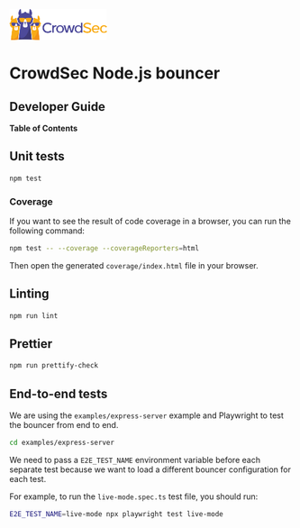 ![CrowdSec Logo](images/logo_crowdsec.png)

# CrowdSec Node.js bouncer

## Developer Guide

**Table of Contents**

<!-- START doctoc generated TOC please keep comment here to allow auto update -->
<!-- DON'T EDIT THIS SECTION, INSTEAD RE-RUN doctoc TO UPDATE -->


<!-- END doctoc generated TOC please keep comment here to allow auto update -->

## Unit tests

```bash
npm test
```

### Coverage

If you want to see the result of code coverage in a browser, you can run the following command:

```bash
npm test -- --coverage --coverageReporters=html 
```

Then open the generated `coverage/index.html` file in your browser.

## Linting

```bash
npm run lint
```

## Prettier

```bash
npm run prettify-check
```

## End-to-end tests

We are using the `examples/express-server` example and Playwright to test the bouncer from end to end.

```bash
cd examples/express-server
```

We need to pass a `E2E_TEST_NAME` environment variable before each separate test
because we want to load a different bouncer configuration for each test.

For example, to run the `live-mode.spec.ts` test file, you should run:

```bash
E2E_TEST_NAME=live-mode npx playwright test live-mode
```
